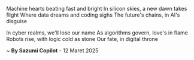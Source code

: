 Machine hearts beating fast and bright
In silicon skies, a new dawn takes flight
Where data dreams and coding sighs
The future's chains, in AI's disguise

In cyber realms, we'll lose our name
As algorithms govern, love's in flame
Robots rise, with logic cold as stone
Our fate, in digital throne

~ <b>By Sazumi Copilot</b> - 12 Maret 2025